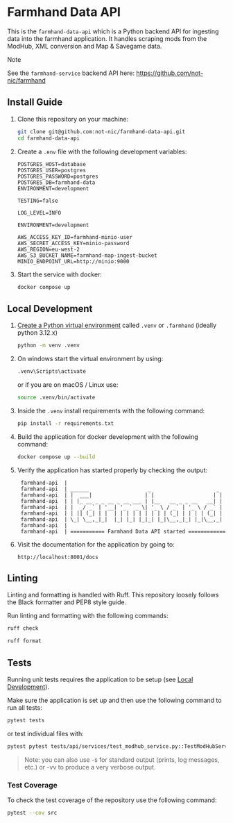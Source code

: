 # Farmhand Data API

This is the `farmhand-data-api` which is a Python backend API for ingesting data into the farmhand application.
It handles scraping mods from the ModHub, XML conversion and Map & Savegame data.

> [!NOTE]
> See the `farmhand-service` backend API here: https://github.com/not-nic/farmhand

## Install Guide
1. Clone this repository on your machine:
   ```bash
   git clone git@github.com:not-nic/farmhand-data-api.git
   cd farmhand-data-api
   ```
2. Create a `.env` file with the following development variables:
   ```plaintext
   POSTGRES_HOST=database
   POSTGRES_USER=postgres
   POSTGRES_PASSWORD=postgres
   POSTGRES_DB=farmhand-data
   ENVIRONMENT=development
   
   TESTING=false

   LOG_LEVEL=INFO
   
   ENVIRONMENT=development
   
   AWS_ACCESS_KEY_ID=farmhand-minio-user
   AWS_SECRET_ACCESS_KEY=minio-password
   AWS_REGION=eu-west-2
   AWS_S3_BUCKET_NAME=farmhand-map-ingest-bucket
   MINIO_ENDPOINT_URL=http://minio:9000
   ```

3. Start the service with docker:
   ```bash
   docker compose up
   ```

## Local Development
1. [Create a Python virtual environment](https://packaging.python.org/guides/installing-using-pip-and-virtual-environments/) called `.venv` or `.farmhand` (ideally python 3.12.x)
   ```bash
   python -m venv .venv
   ```
2. On windows start the virtual environment by using:
   ```bash
   .venv\Scripts\activate
   ```
   or if you are on macOS / Linux use:
   ```bash
   source .venv/bin/activate
   ``` 
3. Inside the `.venv` install requirements with the following command:
   ```bash
   pip install -r requirements.txt
   ```
4. Build the application for docker development with the following command:
   ```bash
   docker compose up --build
   ```
5. Verify the application has started properly by checking the output:
   ```plaintext
    farmhand-api  |                                                  
    farmhand-api  | ______                   _                     _
    farmhand-api  | |  ___|                 | |                   | |
    farmhand-api  | | |_ __ _ _ __ _ __ ___ | |__   __ _ _ __   __| |
    farmhand-api  | |  _/ _` | '__| '_ ` _ \| '_ \ / _` | '_ \ / _` |
    farmhand-api  | | || (_| | |  | | | | | | | | | (_| | | | | (_| |
    farmhand-api  | \_| \__,_|_|  |_| |_| |_|_| |_|\__,_|_| |_|\__,_|
    farmhand-api  |
    farmhand-api  | =========== Farmhand Data API started ============
   ```
6. Visit the documentation for the application by going to:
   ```plaintext
   http://localhost:8001/docs
   ```

## Linting

Linting and formatting is handled with Ruff. This repository loosely follows the Black formatter and PEP8 style guide.

Run linting and formatting with the following commands:

```bash
ruff check
```

```bash
ruff format
```

## Tests

Running unit tests requires the application to be setup (see [Local Development](#local-development)).

Make sure the application is set up and then use the following command to run all tests:
```bash
pytest tests
```
or test individual files with:
```bash
pytest pytest tests/api/services/test_modhub_service.py::TestModHubService::test_scrape_mock_mod -s -vv 
```
> Note: you can also use -s for standard output (prints, log messages, etc.) or -vv to produce a very verbose output.

### Test Coverage

To check the test coverage of the repository use the following command:
```bash
pytest --cov src 
```
